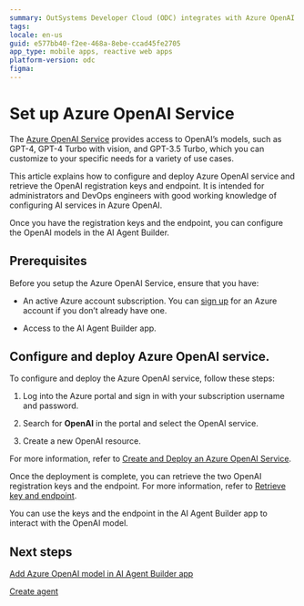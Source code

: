```yaml
---
summary: OutSystems Developer Cloud (ODC) integrates with Azure OpenAI Service for enhanced AI capabilities.
tags:
locale: en-us
guid: e577bb40-f2ee-468a-8ebe-ccad45fe2705
app_type: mobile apps, reactive web apps
platform-version: odc
figma:
---
```

# Set up Azure OpenAI Service

The [Azure OpenAI Service](https://learn.microsoft.com/en-us/azure/ai-services/openai/) provides access to OpenAI’s models, such as GPT-4, GPT-4 Turbo with vision, and GPT-3.5 Turbo, which you can customize to your specific needs for a variety of use cases. 

This article explains how to configure and deploy Azure OpenAI service and retrieve the OpenAI registration keys and endpoint. It is intended for administrators and DevOps engineers with good working knowledge of configuring AI services in Azure OpenAI.

Once you have the registration keys and the endpoint, you can configure the OpenAI models in the AI Agent Builder. 

## Prerequisites

Before you setup the Azure OpenAI Service, ensure that you have:

* An active Azure account subscription. You can [sign up](https://azure.microsoft.com/en-us/free/) for an Azure account if you don’t already have one.

* Access to the AI Agent Builder app.

## Configure and deploy Azure OpenAI service.

To configure and deploy the Azure OpenAI service, follow these steps:

1. Log into the Azure portal and sign in with your subscription username and password.

1. Search for **OpenAI** in the portal and select the OpenAI service.

1. Create a new OpenAI resource. 

For more information, refer to [Create and Deploy an Azure OpenAI Service](https://learn.microsoft.com/en-us/azure/ai-services/openai/how-to/create-resource?pivots=web-portal). 

Once the deployment is complete, you can retrieve the two OpenAI registration keys and the endpoint. For more information, refer to [Retrieve key and endpoint](https://learn.microsoft.com/en-us/azure/ai-services/openai/quickstart?tabs=command-line%2Cpython&pivots=programming-language-python). 

You can use the keys and the endpoint in the AI Agent Builder app to interact with the OpenAI model.

## 	Next steps

[Add Azure OpenAI model in AI Agent Builder app](add-azure-model-to-aibuilder.md)

[Create agent](../create-agent.md)
